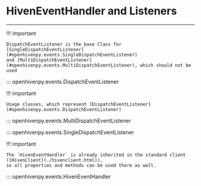# HivenEventHandler and Listeners

---

!!! important
 
    DispatchEventListener is the base Class for [SingleDispatchEventListener](#openhivenpy.events.SingleDispatchEventListener) 
    and [MultiDispatchEventListener](#openhivenpy.events.MultiDispatchEventListener), which should not be used

::: openhivenpy.events.DispatchEventListener 

!!! important
    
    Usage classes, which represent [DispatchEventListener](#openhivenpy.events.DispatchEventListener)

::: openhivenpy.events.MultiDispatchEventListener  

::: openhivenpy.events.SingleDispatchEventListener  

!!! important

    The `HivenEventHandler` is already inherited in the standard client ([HivenClient](./hivenclient.html)),
    so all properties and methods can be used there as well.

::: openhivenpy.events.HivenEventHandler  

